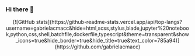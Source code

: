### Hi there 👋

<div align=center>
  [![GitHub stats](https://github-readme-stats.vercel.app/api/top-langs?username=gabrielacmacc&hide=html,scss,stylus,blade,jupyter%20notebook,python,css,shell,batchfile,dockerfile,typescript&theme=transparent&show_icons=true&hide_border=true&hide_title=true&text_color=785a94)](https://github.com/gabrielacmacc)
</div>

<!--
**gabrielacmacc/gabrielacmacc** is a ✨ _special_ ✨ repository because its `README.md` (this file) appears on your GitHub profile.

Here are some ideas to get you started:

- 🔭 I’m currently working on ...
- 🌱 I’m currently learning ...
- 👯 I’m looking to collaborate on ...
- 🤔 I’m looking for help with ...
- 💬 Ask me about ...
- 📫 How to reach me: ...
- 😄 Pronouns: ...
- ⚡ Fun fact: ...
-->
